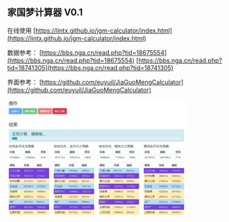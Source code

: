 ## 家国梦计算器 V0.1

在线使用
[https://lintx.github.io/jgm-calculator/index.html](https://lintx.github.io/jgm-calculator/index.html)

数据参考：
[https://bbs.nga.cn/read.php?tid=18675554](https://bbs.nga.cn/read.php?tid=18675554)
[https://bbs.nga.cn/read.php?tid=18741305](https://bbs.nga.cn/read.php?tid=18741305)

界面参考：
[https://github.com/euyuil/JiaGuoMengCalculator](https://github.com/euyuil/JiaGuoMengCalculator)

<img src="./screenshot/screenshot.png" style="zoom:40%" />